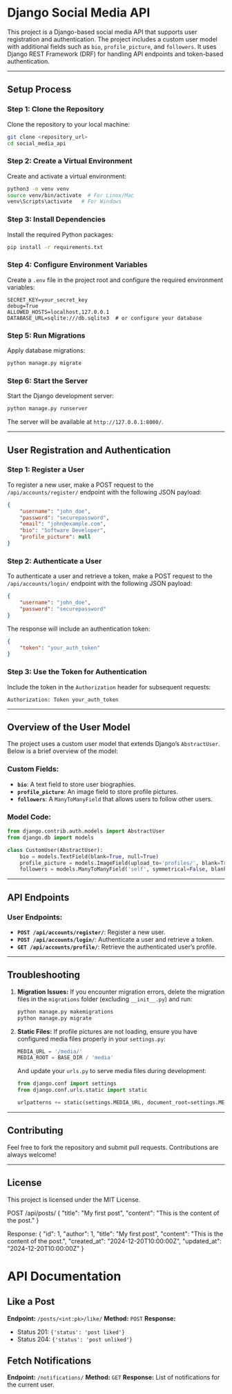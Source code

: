 # Django Social Media API

This project is a Django-based social media API that supports user registration and authentication. The project includes a custom user model with additional fields such as `bio`, `profile_picture`, and `followers`. It uses Django REST Framework (DRF) for handling API endpoints and token-based authentication.

---

## **Setup Process**

### **Step 1: Clone the Repository**
Clone the repository to your local machine:
```bash
git clone <repository_url>
cd social_media_api
```

### **Step 2: Create a Virtual Environment**
Create and activate a virtual environment:
```bash
python3 -m venv venv
source venv/bin/activate  # For Linux/Mac
venv\Scripts\activate   # For Windows
```

### **Step 3: Install Dependencies**
Install the required Python packages:
```bash
pip install -r requirements.txt
```

### **Step 4: Configure Environment Variables**
Create a `.env` file in the project root and configure the required environment variables:
```plaintext
SECRET_KEY=your_secret_key
debug=True
ALLOWED_HOSTS=localhost,127.0.0.1
DATABASE_URL=sqlite:///db.sqlite3  # or configure your database
```

### **Step 5: Run Migrations**
Apply database migrations:
```bash
python manage.py migrate
```

### **Step 6: Start the Server**
Start the Django development server:
```bash
python manage.py runserver
```

The server will be available at `http://127.0.0.1:8000/`.

---

## **User Registration and Authentication**

### **Step 1: Register a User**
To register a new user, make a POST request to the `/api/accounts/register/` endpoint with the following JSON payload:
```json
{
    "username": "john_doe",
    "password": "securepassword",
    "email": "john@example.com",
    "bio": "Software Developer",
    "profile_picture": null
}
```

### **Step 2: Authenticate a User**
To authenticate a user and retrieve a token, make a POST request to the `/api/accounts/login/` endpoint with the following JSON payload:
```json
{
    "username": "john_doe",
    "password": "securepassword"
}
```

The response will include an authentication token:
```json
{
    "token": "your_auth_token"
}
```

### **Step 3: Use the Token for Authentication**
Include the token in the `Authorization` header for subsequent requests:
```http
Authorization: Token your_auth_token
```

---

## **Overview of the User Model**

The project uses a custom user model that extends Django’s `AbstractUser`. Below is a brief overview of the model:

### **Custom Fields:**
- **`bio`**: A text field to store user biographies.
- **`profile_picture`**: An image field to store profile pictures.
- **`followers`**: A `ManyToManyField` that allows users to follow other users.

### **Model Code:**
```python
from django.contrib.auth.models import AbstractUser
from django.db import models

class CustomUser(AbstractUser):
    bio = models.TextField(blank=True, null=True)
    profile_picture = models.ImageField(upload_to='profiles/', blank=True, null=True)
    followers = models.ManyToManyField('self', symmetrical=False, blank=True)
```

---

## **API Endpoints**

### **User Endpoints:**
- **`POST /api/accounts/register/`**: Register a new user.
- **`POST /api/accounts/login/`**: Authenticate a user and retrieve a token.
- **`GET /api/accounts/profile/`**: Retrieve the authenticated user’s profile.

---

## **Troubleshooting**

1. **Migration Issues:**
   If you encounter migration errors, delete the migration files in the `migrations` folder (excluding `__init__.py`) and run:
   ```bash
   python manage.py makemigrations
   python manage.py migrate
   ```

2. **Static Files:**
   If profile pictures are not loading, ensure you have configured media files properly in your `settings.py`:
   ```python
   MEDIA_URL = '/media/'
   MEDIA_ROOT = BASE_DIR / 'media'
   ```
   And update your `urls.py` to serve media files during development:
   ```python
   from django.conf import settings
   from django.conf.urls.static import static

   urlpatterns += static(settings.MEDIA_URL, document_root=settings.MEDIA_ROOT)
   ```

---

## **Contributing**
Feel free to fork the repository and submit pull requests. Contributions are always welcome!

---

## **License**
This project is licensed under the MIT License.

POST /api/posts/
{
    "title": "My first post",
    "content": "This is the content of the post."
}

Response:
{
    "id": 1,
    "author": 1,
    "title": "My first post",
    "content": "This is the content of the post.",
    "created_at": "2024-12-20T10:00:00Z",
    "updated_at": "2024-12-20T10:00:00Z"
}



# API Documentation

## Like a Post
**Endpoint:** `/posts/<int:pk>/like/`
**Method:** `POST`
**Response:**
- Status 201: `{'status': 'post liked'}`
- Status 204: `{'status': 'post unliked'}`

## Fetch Notifications
**Endpoint:** `/notifications/`
**Method:** `GET`
**Response:** List of notifications for the current user.
